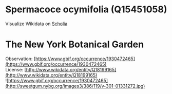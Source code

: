 
Spermacoce ocymifolia (Q15451058)
=================================
  
Visualize Wikidata on [Scholia](https://scholia.toolforge.org/taxon/Q15451058)
# The New York Botanical Garden
  
Observation: [https://www.gbif.org/occurrence/1930472465](https://www.gbif.org/occurrence/1930472465)  
License: [http://www.wikidata.org/entity/Q18199165](http://www.wikidata.org/entity/Q18199165)  
![https://www.gbif.org/occurrence/1930472465](http://sweetgum.nybg.org/images3/386/119/v-301-01331272.jpg)